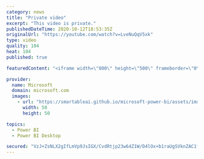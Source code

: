 ```yaml
---
category: news
title: "Private video"
excerpt: "This video is private."
publishedDateTime: 2020-10-12T18:53:35Z
originalUrl: "https://youtube.com/watch?v=LveNuQqV5xk"
type: video
quality: 104
heat: 104
published: true

featuredContent: "<iframe width=\"800\" height=\"500\" frameborder=\"0\" src=\"https://www.youtube.com/embed/LveNuQqV5xk\" allow=\"accelerometer; autoplay; encrypted-media; gyroscope; picture-in-picture\" allowfullscreen></iframe>"

provider:
  name: Microsoft
  domain: microsoft.com
  images:
    - url: "https://smartableai.github.io/microsoft-power-bi/assets/images/organizations/microsoft.com-50x50.jpg"
      width: 50
      height: 50

topics:
  - Power BI
  - Power BI Desktop

secured: "VzJ+ZsNLX2gIfLmVp9JsIGX/CvdRtjp23w64Z1W/D4lOx+b1raUgSVknZAC1fiYQOI94HlL7T27KEl9vkZIlhPvQlrYmI3Dr7vIRZsIhzhb5kkUUG7WEd56kWNAJVBHe19+u2YhwicaGAo4xvMQaxIOwVaeo37U4A7TtvUcyIr5LsxdPUp/xJ38wbMWzZsm3fuJhbQjDvoD5fwDf+h9urcCxWlDgRHABWvpWm1+40vP/Mw2dslUBGhDh+wspmeiqlo3hc8z+jCkC5k+NSh1qkj2a3NnM0rK50zyLA5H4DqQ6LEVZryJ0yT3POdx3ymUDJZCtTsh/3Qb7JReZPdqTqVNOSObrfu1eKCeK1nSY2hs=;vquf4BMSeI0G32za8QVGEQ=="
---
```


